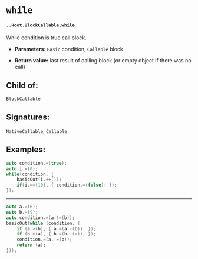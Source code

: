 # `while`

#### `..Root.BlockCallable.while`

While condition is true call block.

* **Parameters:** `Basic` condition, `Callable` block

* **Return value:** last result of calling block (or empty object if there was no call)

## Child of:

[`BlockCallable`](docs..Root.BlockCallable.md)

## Signatures:

`NativeCallable`, `Callable`

## Examples:

```c
auto condition.=(true);
auto i.=(0);
while(condition, {
    basicOut(i.++());
    if(i.==(10), { condition.=(false); });
});
```

---

```c
auto a.=(6);
auto b.=(9);
auto condition.=(a.!=(b));
basicOut(while (condition, {
    if (a.>(b), { a.=(a.-(b)); });
    if (b.>(a), { b.=(b.-(a)); });
    condition.=(a.!=(b));
    return (a);
}));
```